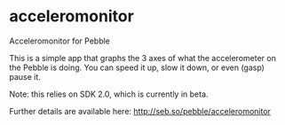 acceleromonitor
===============

Acceleromonitor for Pebble

This is a simple app that graphs the 3 axes of what the accelerometer on the Pebble is doing. You can speed it up, slow it down, or even (gasp) pause it.

Note: this relies on SDK 2.0, which is currently in beta.

Further details are available here:
http://seb.so/pebble/acceleromonitor
